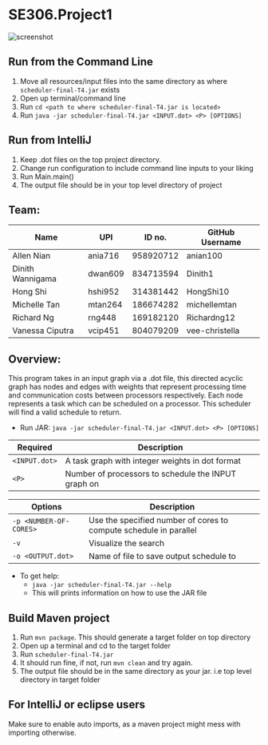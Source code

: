# SE306.Project1

![screenshot](https://scontent.fhlz2-1.fna.fbcdn.net/v/t1.15752-9/s2048x2048/69414177_1376289409191842_1931169196389957632_n.png?_nc_cat=109&_nc_oc=AQmVYYVscDKBVnAXSiy8pyG6brtp0P8DHcvv1TuMT2dyQ-1CYTuG36mnLHpiM7N9ZFY&_nc_ht=scontent.fhlz2-1.fna&oh=235f342c057f5ecac2176dee330e0425&oe=5E0E7A6F)

## Run from the Command Line
1. Move all resources/input files into the same directory as where `scheduler-final-T4.jar` exists
2. Open up terminal/command line
3. Run `cd <path to where scheduler-final-T4.jar is located> `
4. Run `java -jar scheduler-final-T4.jar <INPUT.dot> <P> [OPTIONS]`

## Run from IntelliJ
1. Keep .dot files on the top project directory.
2. Change run configuration to include command line inputs to your liking
3. Run Main.main()
4. The output file should be in your top level directory of project

## Team:
| Name | UPI | ID no. | GitHub Username |
|---|---|---|---|
| Allen Nian | ania716 | 958920712 | anian100 |
| Dinith Wannigama | dwan609 | 834713594 | Dinith1 |
| Hong Shi | hshi952 | 314381442 | HongShi10 |
| Michelle Tan | mtan264 | 186674282 | michellemtan |
| Richard Ng | rng448 | 169182120 | Richardng12 |
| Vanessa Ciputra | vcip451 | 804079209 | vee-christella |


## Overview:
This program takes in an input graph via a .dot file, this directed acyclic graph has nodes and edges with weights that represent processing time and communication costs between processors respectively. Each node represents a task which can be scheduled on a processor. This scheduler will find a valid schedule to return.

- Run JAR: `java -jar scheduler-final-T4.jar <INPUT.dot> <P> [OPTIONS]`

| Required | Description | 
|---|---|
| `<INPUT.dot>` | A task graph with integer weights in dot format |
| `<P>` | Number of processors to schedule the INPUT graph on |

| Options | Description |
|---|---|
| `-p <NUMBER-OF-CORES>` | Use the specified number of cores to compute schedule in parallel |
| `-v` | Visualize the search |
| `-o <OUTPUT.dot>` | Name of file to save output schedule to |

- To get help:
  - `java -jar scheduler-final-T4.jar --help`
  - This will prints information on how to use the JAR file

## Build Maven project

1. Run `mvn package`. This should generate a target folder on top directory
2. Open up a terminal and cd to the target folder
3. Run `scheduler-final-T4.jar`
4. It should run fine, if not, run `mvn clean` and try again.
5. The output file should be in the same directory as your jar. i.e top level directory in target folder

## For IntelliJ or eclipse users

Make sure to enable auto imports, as a maven project might mess with importing otherwise.
